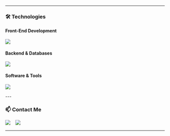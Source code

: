 
---

### 🛠️ Technologies

<h4>Front-End Development</h4>
<p>
  <a href="https://skillicons.dev">
    <img src="https://skillicons.dev/icons?i=js,html,css,tailwind,astro" />
  </a>
</p>

<h4>Backend & Databases</h4>
<p>
  <a href="https://skillicons.dev">
    <img src="https://skillicons.dev/icons?i=mysql" />
  </a>
</p>

<h4>Software & Tools</h4>
<p>
  <a href="https://skillicons.dev">
    <img src="https://skillicons.dev/icons?i=github,postman,npm" />
  </a>
</p>
---

### 📫 Contact Me

<p>
  <img src="https://skillicons.dev/icons?i=gmail" /></a>
  &nbsp;&nbsp;
  <img src="https://skillicons.dev/icons?i=discord" /></a>
</p>

---
